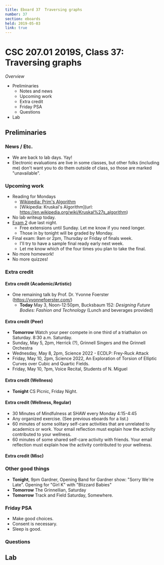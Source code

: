 ```yaml
---
title: Eboard 37  Traversing graphs
number: 37
section: eboards
held: 2019-05-03
link: true
---
```

CSC 207.01 2019S, Class 37:  Traversing graphs
==============================================

_Overview_

* Preliminaries
    * Notes and news
    * Upcoming work
    * Extra credit
    * Friday PSA
    * Questions
* Lab

Preliminaries
-------------

### News / Etc.

* We are back to lab days.  Yay!
* Electronic evaluations are live in some classes, but other folks
  (including me) don't want you to do them outside of class, so those
  are marked "unavailable".

### Upcoming work

* Reading for Mondays
    * [Wikipedia: Prim's Algorithm](https://en.wikipedia.org/wiki/Prim%27s_algorithm)
    * [Wikipedia: Kruskal's Algorithm](url: https://en.wikipedia.org/wiki/Kruskal%27s_algorithm)
* No lab writeup today.
* [Exam 2](../exams/exam02) due last night. 
    * Free extensions until Sunday.  Let me know if you need longer.
    * Those in by tonight will be graded by Monday.
* Final exam: 9am or 2pm, Thursday or Friday of finals week.
    * I'll try to have a sample final ready early next week.
    * Let me know which of the four times you plan to take the final.
* No more homework!
* No more quizzes!

### Extra credit

#### Extra credit (Academic/Artistic)

* One remaining talk by Prof. Dr. Yvonne Foerster (<https://yvonnefoerster.com/>)
    * **Today** May 3, Noon-12:50pm, Bucksbaum 152: _Designing Future Bodies: Fashion and Technology_ (Lunch and beverages provided)

#### Extra credit (Peer)

* **Tomorrow** Watch your peer compete in one third of a triathalon on Saturday.
  8:30 a.m. Saturday.
* Sunday, May 5, 2pm, Herrick (?),
  Grinnell Singers and the Grinnell Orchestra
* Wednesday, May 8, 2pm, 
  Science 2022 - ECDLP: Frey-Ruck Attack
* Friday, May 10, 2pm, Science 2022,
  An Exploration of Torsion of Elliptic Curves over Cubic and Quartic Fields.
* Friday, May 10, ?pm, Voice Recital, Students of N. Miguel

#### Extra credit (Wellness)

* **Tonight** CS Picnic, Friday Night.

#### Extra credit (Wellness, Regular)

* 30 Minutes of Mindfulness at SHAW every Monday 4:15-4:45
* Any organized exercise.  (See previous eboards for a list.)
* 60 minutes of some solitary self-care activities that are unrelated to 
  academics or work.  Your email reflection must explain how
  the activity contributed to your wellness.
* 60 minutes of some shared self-care activity with friends.  Your email 
  reflection must explain how the activity contributed to your wellness.

#### Extra credit (Misc)

### Other good things

* **Tonight**, 9pm Gardner, Opening Band for Gardner show: "Sorry We're Late".
  Opening for "Girl K" with "Blizzard Babies"
* **Tomorrow** The Grinnellian, Saturday
* **Tomorrow** Track and Field Saturday, Somewhere.

### Friday PSA

* Make good choices.
* Consent is necessary.
* Sleep is good.

### Questions

Lab
---
